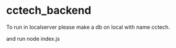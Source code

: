 # cctech_backend


To run in localserver please make a db on local with name cctech.

and run node index.js
